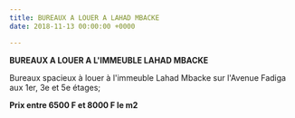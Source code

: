 ```yaml
---
title: BUREAUX A LOUER A LAHAD MBACKE
date: 2018-11-13 00:00:00 +0000

---
```

**BUREAUX A LOUER A L'IMMEUBLE LAHAD MBACKE**

Bureaux spacieux à louer à l'immeuble Lahad Mbacke sur l'Avenue Fadiga aux 1er, 3e et 5e étages;

**Prix entre 6500 F et 8000 F le m2**